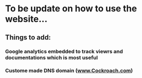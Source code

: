 # To be update on how to use the website...


## Things to add:
### Google analytics embedded to track viewrs and documentations which is most useful
### Custome made DNS domain (www.Cockroach.com)